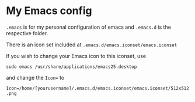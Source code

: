 # My Emacs config

`.emacs` is for my personal configuration of emacs
and `.emacs.d` is the respective folder.

There is an icon set included at `.emacs.d/emacs.iconset/emacs.iconset`

If you wish to change your Emacs icon to this iconset, use

``
	sudo emacs /usr/share/applications/emacs25.desktop 
``

and change the `Icon=` to

``
	Icon=/home/[yourusername]/.emacs.d/emacs.iconset/emacs.iconset/512x512.png
``
